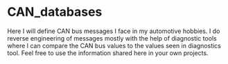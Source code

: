 # CAN_databases

Here I will define CAN bus messages I face in my automotive hobbies. I do reverse engineering of messages mostly with the help of diagnostic tools where I can compare the CAN bus values to the values seen in diagnostics tool. Feel free to use the information shared here in your own projects.
